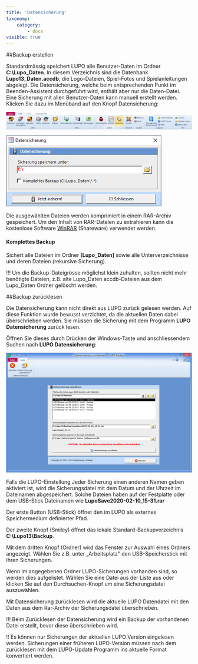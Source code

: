```yaml
---
title: 'Datensicherung'
taxonomy:
    category:
        - docs
visible: true
---
```


##Backup erstellen

Standardmässig speichert LUPO alle Benutzer-Daten im Ordner **C:\\Lupo_Daten**. In diesem Verzeichnis sind die Datenbank **Lupo13_Daten.accdb**, die Logo-Dateien, Spiel-Fotos und Spielanleitungen abgelegt. Die Datensicherung, welche beim entsprechenden Punkt im Beenden-Assistent durchgeführt wird, enthält aber nur die Daten-Datei. Eine Sicherung mit allen Benutzer-Daten kann manuell erstellt werden. Klicken Sie dazu im Menüband auf den Knopf Datensicherung:

![datensicherung](../../images/ribbon_sicherung.png)

![datensicherung](../../images/datensicherung.png)

Die ausgewählten Dateien werden komprimiert in einem RAR-Archiv gespeichert. Um den Inhalt von RAR-Dateien zu extrahieren kann die kostenlose Software [WinRAR](https://www.rarlab.com/) (Shareware) verwendet werden.

#### Komplettes Backup

Sichert alle Dateien im Ordner **[Lupo_Daten]** sowie alle Unterverzeichnisse und deren Dateien (rekursive Sicherung).

!!! Um die Backup-Dateigrösse möglichst klein zuhalten, sollten nicht mehr benötigte Dateien, z.B. alte Lupo_Daten accdb-Dateien aus dem Lupo_Daten Ordner gelöscht werden. 


##Backup zurücklesen 

Die Datensicherung kann nicht direkt aus LUPO zurück gelesen werden. Auf diese Funktion wurde bewusst verzichtet, da die aktuellen Daten dabei überschrieben werden. Sie müssen die Sicherung mit dem Programm **LUPO Datensicherung** zurück lesen.

Öffnen Sie dieses durch Drücken der Windows-Taste und anschliessendem Suchen nach **LUPO Datensicherung**:

![lupo-backup](../../images/lupo-backup.png)

Falls die LUPO-Einstellung Jeder Sicherung einen anderen Namen geben aktiviert ist, wird die Sicherungsdatei mit dem Datum und der Uhrzeit im Dateinamen abgespeichert. Solche Dateien haben auf der Festplatte oder dem USB-Stick Dateinamen wie **LupoSave2020-02-10_15-31.rar**

Der erste Button (USB-Stick) öffnet den im LUPO als externes Speichermedium definierter Pfad.

Der zweite Knopf (Smiley) öffnet das lokale Standard-Backupverzeichnis **C:\\Lupo13\Backup**.

Mit dem dritten Knopf (Ordner) wird das Fenster zur Auswahl eines Ordners angezeigt. Wählen Sie z.B. unter „Arbeitsplatz" den USB-Speicherstick mit Ihren Sicherungen.

Wenn im angegebenen Ordner LUPO-Sicherungen vorhanden sind, so werden dies aufgelistet. Wählen Sie eine Datei aus der Liste aus oder klicken Sie auf den Durchsuchen-Knopf um eine Sicherungsdatei auszuwählen.

Mit <span class="btn-lupo">Datensicherung zurücklesen</span> wird die aktuelle LUPO Datendatei mit den Daten aus dem Rar-Archiv der Sicherungsdatei überschrieben.


!!! Beim Zurücklesen der Datensicherung wird ein Backup der vorhandenen Datei erstellt, bevor diese überschrieben wird.

!! Es können nur Sicherungen der aktuellen LUPO Version eingelesen werden. Sicherungen einer früheren LUPO-Version müssen nach dem zurücklesen mit dem LUPO-Update Programm ins aktuelle Format konvertiert werden.
